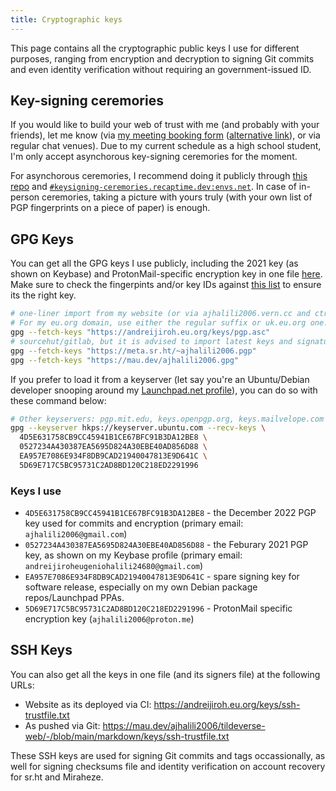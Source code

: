 ```yaml
---
title: Cryptographic keys
---
```

This page contains all the cryptographic public keys I use for different purposes, ranging from
encryption and decryption to signing Git commits and even identity verification without requiring
an government-issued ID.

## Key-signing ceremories

If you would like to build your web of trust with me (and probably with your friends), let me know
(via [my meeting booking form](https://calendar.app.google/P8dvgAsvrtqi8mPR9) ([alternative link](https://coda.io/form/Schedule-a-meeting-with-ajhalili2006_deaLq2my-OX)),
or via regular chat venues).
Due to my current schedule as a high school student, I'm only accept asynchorous key-signing ceremories
for the moment.

For asynchorous ceremories, I recommend doing it publicly through [this repo](https://go.recaptime.eu.org/keysigning-ceremory)
and [`#keysigning-ceremories.recaptime.dev:envs.net`](https://matrix.to/#/#keysigning-ceremories.recaptime.dev:envs.net). In case
of in-person ceremories, taking a picture with yours truly (with your own list of PGP fingerprints on a piece of paper) is enough.

## GPG Keys

You can get all the GPG keys I use publicly, including the 2021 key (as shown on Keybase) and
ProtonMail-specific encryption key in one file [here](./pgp.asc). Make sure to check the fingerpints
and/or key IDs against [this list]($keys-i-use) to ensure its the right key.

```bash
# one-liner import from my website (or via ajhalili2006.vern.cc and ctrl-c.club/~ajhalili2006)
# For my eu.org domain, use either the regular suffix or uk.eu.org one.
gpg --fetch-keys "https://andreijiroh.eu.org/keys/pgp.asc"
# sourcehut/gitlab, but it is advised to import latest keys and signatures from keyservers, listed below
gpg --fetch-keys "https://meta.sr.ht/~ajhalili2006.pgp"
gpg --fetch-keys "https://mau.dev/ajhalili2006.gpg"
```

If you prefer to load it from a keyserver (let say you're an Ubuntu/Debian developer snooping around my
[Launchpad.net profile](https://launchpad.net/~ajhalili2006)), you can do so with these command below:

```bash
# Other keyservers: pgp.mit.edu, keys.openpgp.org, keys.mailvelope.com
gpg --keyserver hkps://keyserver.ubuntu.com --recv-keys \
  4D5E631758CB9CC45941B1CE67BFC91B3DA12BE8 \
  0527234A430387EA5695D824A30EBE40AD856D88 \
  EA957E7086E934F8DB9CAD21940047813E9D641C \
  5D69E717C5BC95731C2AD8BD120C218ED2291996
```

### Keys I use

* `4D5E631758CB9CC45941B1CE67BFC91B3DA12BE8` - the December 2022 PGP key used for commits and encryption
(primary email: `ajhalili2006@gmail.com`)
* `0527234A430387EA5695D824A30EBE40AD856D88` - the Feburary 2021 PGP key, as shown on my Keybase profile
(primary email: `andreijiroheugeniohalili24680@gmail.com`)
* `EA957E7086E934F8DB9CAD21940047813E9D641C` - spare signing key for software release, especially on my own Debian package repos/Launchpad PPAs.
* `5D69E717C5BC95731C2AD8BD120C218ED2291996` - ProtonMail specific encryption key (`ajhalili2006@proton.me`)

## SSH Keys

You can also get all the keys in one file (and its signers file) at the following URLs:

* Website as its deployed via CI: <https://andreijiroh.eu.org/keys/ssh-trustfile.txt>
* As pushed via Git: <https://mau.dev/ajhalili2006/tildeverse-web/-/blob/main/markdown/keys/ssh-trustfile.txt>

These SSH keys are used for signing Git commits and tags occassionally, as well for signing checksums file and identity verification on
account recovery for sr.ht and Miraheze.
